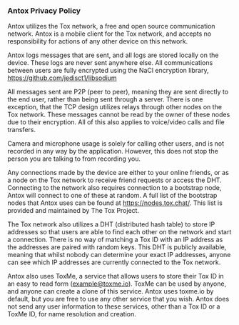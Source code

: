 ### Antox Privacy Policy

Antox utilizes the Tox network, a free and open source communication network. Antox is a mobile client for the Tox network, and accepts no responsibility for actions of any other device on this network.

Antox logs messages that are sent, and all logs are stored locally on the device. These logs are never sent anywhere else. All communications between users are fully encrypted using the NaCl encryption library,
https://github.com/jedisct1/libsodium

All messages sent are P2P (peer to peer), meaning they are sent directly to the end user, rather than being sent through a server. There is one exception, that the TCP design utilizes relays through other nodes on the Tox network. These messages cannot be read by the owner of these nodes due to their encryption. All of this also applies to voice/video calls and file transfers.

Camera and microphone usage is solely for calling other users, and is not recorded in any way by the application. However, this does not stop the person you are talking to from recording you.

Any connections made by the device are either to your online friends, or as a node on the Tox network to receive friend requests or access the DHT. Connecting to the network also requires connection to a bootstrap node, Antox will connect to one of these at random. A full list of the bootstrap nodes that Antox uses can be found at
https://nodes.tox.chat/.
This list is provided and maintained by The Tox Project.

The Tox network also utilizes a DHT (distributed hash table) to store IP addresses so that users are able to find each other on the network and start a connection. There is no way of matching a Tox ID with an IP address as the addresses are paired with random keys. This DHT is publicly available, meaning that whilst nobody can determine your exact IP addresses, anyone can see which IP addresses are currently connected to the Tox network.

Antox also uses ToxMe, a service that allows users to store their Tox ID in an easy to read form (example@toxme.io). ToxMe can be used by anyone, and anyone can create a clone of this service. Antox uses toxme.io by default, but you are free to use any other service that you wish. Antox does not send any user information to these services, other than a Tox ID or a ToxMe ID, for name resolution and creation.
